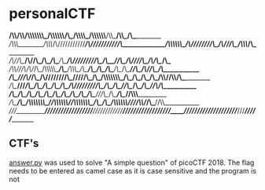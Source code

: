 # personalCTF
__/\\\\____________/\\\\__/\\\\\\\\\\\\\\\_____/\\\\\\\\\\\\__/\\\_________________/\\\\\\\\\_____/\\\\\\\\\\\\__________/\\\\\_______/\\\\\_____/\\\___________         
 _\/\\\\\\________/\\\\\\_\/\\\///////////____/\\\//////////__\/\\\_______________/\\\\\\\\\\\\\__\/\\\////////\\\______/\\\///\\\____\/\\\\\\___\/\\\___________        
  _\/\\\//\\\____/\\\//\\\_\/\\\______________/\\\_____________\/\\\______________/\\\/////////\\\_\/\\\______\//\\\___/\\\/__\///\\\__\/\\\/\\\__\/\\\___________       
   _\/\\\\///\\\/\\\/_\/\\\_\/\\\\\\\\\\\_____\/\\\____/\\\\\\\_\/\\\_____________\/\\\_______\/\\\_\/\\\_______\/\\\__/\\\______\//\\\_\/\\\//\\\_\/\\\___________      
    _\/\\\__\///\\\/___\/\\\_\/\\\///////______\/\\\___\/////\\\_\/\\\_____________\/\\\\\\\\\\\\\\\_\/\\\_______\/\\\_\/\\\_______\/\\\_\/\\\\//\\\\/\\\___________     
     _\/\\\____\///_____\/\\\_\/\\\_____________\/\\\_______\/\\\_\/\\\_____________\/\\\/////////\\\_\/\\\_______\/\\\_\//\\\______/\\\__\/\\\_\//\\\/\\\___________    
      _\/\\\_____________\/\\\_\/\\\_____________\/\\\_______\/\\\_\/\\\_____________\/\\\_______\/\\\_\/\\\_______/\\\___\///\\\__/\\\____\/\\\__\//\\\\\\___________   
       _\/\\\_____________\/\\\_\/\\\\\\\\\\\\\\\_\//\\\\\\\\\\\\/__\/\\\\\\\\\\\\\\\_\/\\\_______\/\\\_\/\\\\\\\\\\\\/______\///\\\\\/_____\/\\\___\//\\\\\___________  
        _\///______________\///__\///////////////___\////////////____\///////////////__\///________\///__\////////////__________\/////_______\///_____\/////____________ 

## CTF's

[answer.py](https://github.com/IPMegladon/personalCTF/blob/master/answer.py) was used to solve "A simple question" of
picoCTF 2018. The flag needs to be entered as camel case as it is case sensitive and the program is not
